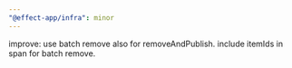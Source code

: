```yaml
---
"@effect-app/infra": minor
---
```


improve: use batch remove also for removeAndPublish. include itemIds in span for batch remove.
